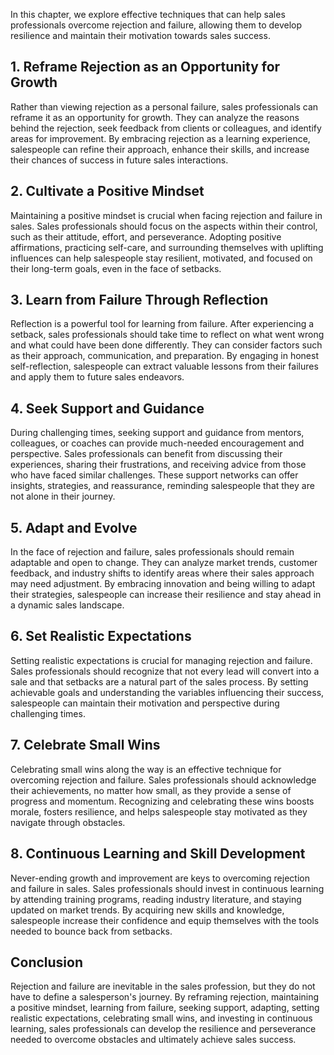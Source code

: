 
In this chapter, we explore effective techniques that can help sales professionals overcome rejection and failure, allowing them to develop resilience and maintain their motivation towards sales success.

**1. Reframe Rejection as an Opportunity for Growth**
-----------------------------------------------------

Rather than viewing rejection as a personal failure, sales professionals can reframe it as an opportunity for growth. They can analyze the reasons behind the rejection, seek feedback from clients or colleagues, and identify areas for improvement. By embracing rejection as a learning experience, salespeople can refine their approach, enhance their skills, and increase their chances of success in future sales interactions.

**2. Cultivate a Positive Mindset**
-----------------------------------

Maintaining a positive mindset is crucial when facing rejection and failure in sales. Sales professionals should focus on the aspects within their control, such as their attitude, effort, and perseverance. Adopting positive affirmations, practicing self-care, and surrounding themselves with uplifting influences can help salespeople stay resilient, motivated, and focused on their long-term goals, even in the face of setbacks.

**3. Learn from Failure Through Reflection**
--------------------------------------------

Reflection is a powerful tool for learning from failure. After experiencing a setback, sales professionals should take time to reflect on what went wrong and what could have been done differently. They can consider factors such as their approach, communication, and preparation. By engaging in honest self-reflection, salespeople can extract valuable lessons from their failures and apply them to future sales endeavors.

**4. Seek Support and Guidance**
--------------------------------

During challenging times, seeking support and guidance from mentors, colleagues, or coaches can provide much-needed encouragement and perspective. Sales professionals can benefit from discussing their experiences, sharing their frustrations, and receiving advice from those who have faced similar challenges. These support networks can offer insights, strategies, and reassurance, reminding salespeople that they are not alone in their journey.

**5. Adapt and Evolve**
-----------------------

In the face of rejection and failure, sales professionals should remain adaptable and open to change. They can analyze market trends, customer feedback, and industry shifts to identify areas where their sales approach may need adjustment. By embracing innovation and being willing to adapt their strategies, salespeople can increase their resilience and stay ahead in a dynamic sales landscape.

**6. Set Realistic Expectations**
---------------------------------

Setting realistic expectations is crucial for managing rejection and failure. Sales professionals should recognize that not every lead will convert into a sale and that setbacks are a natural part of the sales process. By setting achievable goals and understanding the variables influencing their success, salespeople can maintain their motivation and perspective during challenging times.

**7. Celebrate Small Wins**
---------------------------

Celebrating small wins along the way is an effective technique for overcoming rejection and failure. Sales professionals should acknowledge their achievements, no matter how small, as they provide a sense of progress and momentum. Recognizing and celebrating these wins boosts morale, fosters resilience, and helps salespeople stay motivated as they navigate through obstacles.

**8. Continuous Learning and Skill Development**
------------------------------------------------

Never-ending growth and improvement are keys to overcoming rejection and failure in sales. Sales professionals should invest in continuous learning by attending training programs, reading industry literature, and staying updated on market trends. By acquiring new skills and knowledge, salespeople increase their confidence and equip themselves with the tools needed to bounce back from setbacks.

**Conclusion**
--------------

Rejection and failure are inevitable in the sales profession, but they do not have to define a salesperson's journey. By reframing rejection, maintaining a positive mindset, learning from failure, seeking support, adapting, setting realistic expectations, celebrating small wins, and investing in continuous learning, sales professionals can develop the resilience and perseverance needed to overcome obstacles and ultimately achieve sales success.

